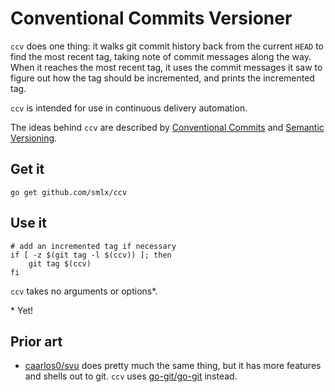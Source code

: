 # Conventional Commits Versioner

`ccv` does one thing: it walks git commit history back from the current `HEAD` to find the most recent tag, taking note of commit messages along the way.
When it reaches the most recent tag, it uses the commit messages it saw to figure out how the tag should be incremented, and prints the incremented tag.

`ccv` is intended for use in continuous delivery automation.

The ideas behind `ccv` are described by [Conventional Commits](https://www.conventionalcommits.org/) and [Semantic Versioning](https://semver.org/).

## Get it

```
go get github.com/smlx/ccv
```

## Use it

```
# add an incremented tag if necessary
if [ -z $(git tag -l $(ccv)) ]; then
	git tag $(ccv)
fi
```

`ccv` takes no arguments or options\*.

\* Yet!

## Prior art

* [caarlos0/svu](https://github.com/caarlos0/svu) does pretty much the same thing, but it has more features and shells out to git. `ccv` uses [go-git/go-git](https://github.com/go-git/go-git) instead.
